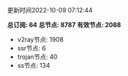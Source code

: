 更新时间2022-10-09 07:12:44

**总订阅: 64**
**总节点: 8787**
**有效节点: 2088**
- v2ray节点: 1908
- ssr节点: 6
- trojan节点: 40
- ss节点: 134
